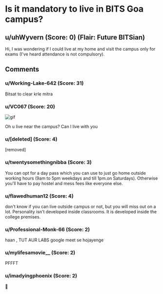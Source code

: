 # Is it mandatory to live in BITS Goa campus?
## u/uhWyvern (Score: 0) (Flair: Future BITSian)
Hi, I was wondering if I could live at my home and visit the campus only for exams (I've heard attendance is not compulsory). 


## Comments

### u/Working-Lake-642 (Score: 31)
Bitsat to clear krle mitra


### u/VC067 (Score: 20)
![gif](giphy|BvvZ9KjZHglx1iiifd)

Oh u live near the campus? Can I live with you


### u/[deleted] (Score: 4)
[removed]


### u/twentysomethingnibba (Score: 3)
You can opt for a day pass which you can use to just go home outside working hours (9am to 5pm weekdays and till 1pm.on Saturdays). Otherwise you'll have to pay hostel and mess fees like everyone else.


### u/flawedhuman12 (Score: 4)
don't know if you can live outside campus or not, but you will miss out on a lot. Personality isn't developed inside classrooms. It is developed inside the college premises.


### u/Professional-Monk-66 (Score: 2)
haan , TUT AUR LABS google meet se hojayenge


### u/mylifesamovie__ (Score: 2)
PFFFT


### u/imadyingphoenix (Score: 2)
🤡




